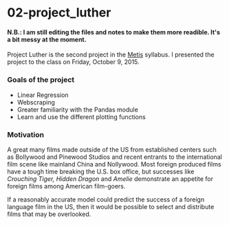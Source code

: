 # 02-project_luther

#### N.B.: I am still editing the files and notes to make them more readible. It's a bit messy at the moment.

Project Luther is the second project in the [Metis](http://www.thisismetis.com) syllabus. I presented the project to the class on Friday, October 9, 2015.

### Goals of the project
- Linear Regression
- Webscraping
- Greater familiarity with the Pandas module
- Learn and use the different plotting functions

### Motivation
A great many films made outside of the US from established centers such as Bollywood and Pinewood Studios and recent entrants to the international film scene like mainland China and Nollywood. Most foreign produced films have a tough time breaking the U.S. box office, but successes like _Crouching Tiger, Hidden Dragon_ and _Amelie_ demonstrate an appetite for foreign films among American film-goers.

If a reasonably accurate model could predict the success of a foreign language film in the US, then it would be possible to select and distribute films that may be overlooked. 

